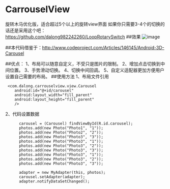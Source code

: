 # CarrouselView
旋转木马优化版，适合超过5个以上的旋转view界面
如果你只需要3-4个的切换的话还是采用这个吧：
https://github.com/dalong982242260/LoopRotarySwitch
##效果
 ![image](https://github.com/dalong982242260/CarrouselView/blob/master/screenshot/carouselview.gif)       
   
##本代码借鉴于：http://www.codeproject.com/Articles/146145/Android-3D-Carousel
              

##优点：
1、布局可以随意自定义，不受只是图片的限制。
2、增加点击切换到中间位置。
3、手势滑动切换。
4、切换中间回调。
5、自定义适配器更加方便用户设置自己需要的布局。
##使用方法
  1、布局文件引用
  
     <com.dalong.carrouselview.view.Carousel
        android:id="@+id/carousel"
        android:layout_width="fill_parent"
        android:layout_height="fill_parent"
        />
        
   2、代码设置数据
   
          carousel = (Carousel) findViewById(R.id.carousel);
          photos.add(new Photo("Photo1", "1"));
          photos.add(new Photo("Photo2", "2"));
          photos.add(new Photo("Photo3", "3"));
          photos.add(new Photo("Photo3", "1"));
          photos.add(new Photo("Photo3", "2"));
          photos.add(new Photo("Photo3", "3"));
          photos.add(new Photo("Photo3", "1"));
          photos.add(new Photo("Photo3", "2"));
          photos.add(new Photo("Photo3", "3"));
  
          adapter = new MyAdapter(this, photos);
          carousel.setAdapter(adapter);
          adapter.notifyDataSetChanged();
          
   


